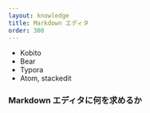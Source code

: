 ```yaml
---
layout: knowledge
title: Markdown エディタ
order: 300
---
```


* Kobito
* Bear
* Typora
* Atom, stackedit



### Markdown エディタに何を求めるか

